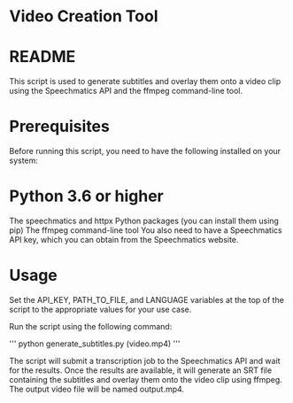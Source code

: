 # Video Creation Tool

# README

This script is used to generate subtitles and overlay them onto a video clip using the Speechmatics API and the ffmpeg command-line tool.

# Prerequisites

Before running this script, you need to have the following installed on your system:

# Python 3.6 or higher

The speechmatics and httpx Python packages (you can install them using pip)
The ffmpeg command-line tool
You also need to have a Speechmatics API key, which you can obtain from the Speechmatics website.

# Usage

Set the API_KEY, PATH_TO_FILE, and LANGUAGE variables at the top of the script to the appropriate values for your use case.

Run the script using the following command:

'''
python generate_subtitles.py (video.mp4)
'''

The script will submit a transcription job to the Speechmatics API and wait for the results. Once the results are available, it will generate an SRT file containing the subtitles and overlay them onto the video clip using ffmpeg. The output video file will be named output.mp4.
